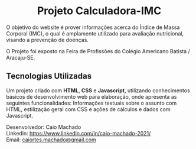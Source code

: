 <h1 align="center"> Projeto Calculadora-IMC </h1>

<p align="left">
O objetivo do website é prover informações acerca do Índice de Massa Corporal (IMC), o qual é amplamente utilizado para avaliação nutricional, visando a prevenção de doenças.

O Projeto foi exposto na Feira de Profissões do Colégio Americano Batista / Aracaju-SE.
</p>

## Tecnologias Utilizadas
Um projeto criado com **HTML**, **CSS** e **Javascript**, utilizando conhecimentos básicos de desenvolvimento web para elaboração, onde apresenta as seguintes funcionalidades: Informações textuais sobre o assunto com HTML, estilização geral com CSS e ações de cálculos e dados com Javascript.

Desenvolvedor: Caio Machado
<br>
Linkedin: https://www.linkedin.com/in/caio-machado-2021/
<br>
Email: caiortes.machado@gmail.com




